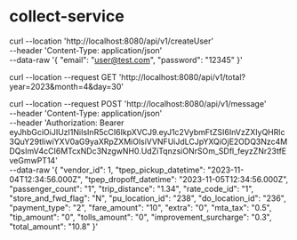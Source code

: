 # collect-service

curl --location 'http://localhost:8080/api/v1/createUser' \
--header 'Content-Type: application/json' \
--data-raw '{
    "email": "user@test.com",
    "password": "12345"
}'

curl --location --request GET 'http://localhost:8080/api/v1/total?year=2023&month=4&day=30'

curl --location --request POST 'http://localhost:8080/api/v1/message' \
--header 'Content-Type: application/json' \
--header 'Authorization: Bearer eyJhbGciOiJIUzI1NiIsInR5cCI6IkpXVCJ9.eyJ1c2VybmFtZSI6InVzZXIyQHRlc3QuY29tIiwiYXV0aG9yaXRpZXMiOlsiVVNFUiJdLCJpYXQiOjE2ODQ3Nzc4MDQsImV4cCI6MTcxNDc3NzgwNH0.UdZiTqnzsiONrSOm_SDfl_feyzZNr23tfEveGmwPT14' \
--data-raw '{
    "vendor_id": 1,
    "tpep_pickup_datetime": "2023-11-04T12:34:56.000Z",
    "tpep_dropoff_datetime": "2023-11-05T12:34:56.000Z",
    "passenger_count": "1",
    "trip_distance": "1.34",
    "rate_code_id": "1",
    "store_and_fwd_flag": "N",
    "pu_location_id": "238",
    "do_location_id": "236",
    "payment_type": "2",
    "fare_amount": "10",
    "extra": "0",
    "mta_tax": "0.5",
    "tip_amount": "0",
    "tolls_amount": "0",
    "improvement_surcharge": "0.3",
    "total_amount": "10.8"
}'

